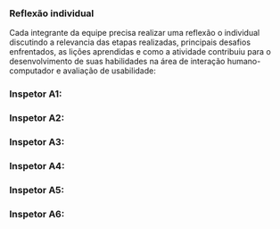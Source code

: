 ### Reflexão individual<br/>
Cada integrante da equipe precisa realizar uma reflexão o individual discutindo a relevancia das etapas realizadas, principais
desafios enfrentados, as lições aprendidas e como a atividade contribuiu para o desenvolvimento de suas habilidades na
área de interação humano-computador e avaliação de usabilidade:<br/>

### Inspetor A1:

### Inspetor A2:

### Inspetor A3:

### Inspetor A4:

### Inspetor A5:

### Inspetor A6:
